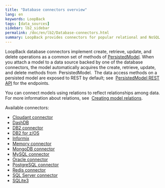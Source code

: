 ```yaml
---
title: "Database connectors overview"
lang: en
keywords: LoopBack
tags: [data_sources]
sidebar: lb2_sidebar
permalink: /doc/en/lb2/Database-connectors.html
summary: LoopBack provides connectors for popular relational and NoSQL databases.
---
```


LoopBack database connectors implement create, retrieve, update, and delete operations as a common set of methods of
[PersistedModel](https://apidocs.strongloop.com/loopback/#persistedmodel).
When you attach a model to a data source backed by one of the database connectors, the model automatically acquires the create, retrieve, update, and delete methods from  PersistedModel. 
The data access methods on a persisted model are exposed to REST by default; see 
[PersistedModel REST API](/doc/{{page.lang}}/lb2/PersistedModel-REST-API.html) for the endpoints.

You can connect models using relations to reflect relationships among data. For more information about relations, see 
[Creating model relations](/doc/{{page.lang}}/lb2/Creating-model-relations.html).

Available connectors:

* [Cloudant connector](/doc/{{page.lang}}/lb2/Cloudant-connector.html)
* [DashDB](/doc/{{page.lang}}/lb2/DashDB.html)
* [DB2 connector](/doc/{{page.lang}}/lb2/DB2-connector.html)
* [DB2 for z/OS](/doc/{{page.lang}}/lb2/DB2-for-z-OS.html)
* [Informix](/doc/{{page.lang}}/lb2/Informix.html)
* [Memory connector](/doc/{{page.lang}}/lb2/Memory-connector.html)
* [MongoDB connector](/doc/{{page.lang}}/lb2/MongoDB-connector.html)
* [MySQL connector](/doc/{{page.lang}}/lb2/MySQL-connector.html)
* [Oracle connector](/doc/{{page.lang}}/lb2/Oracle-connector.html)
* [PostgreSQL connector](/doc/{{page.lang}}/lb2/PostgreSQL-connector.html)
* [Redis connector](/doc/{{page.lang}}/lb2/Redis-connector.html)
* [SQL Server connector](/doc/{{page.lang}}/lb2/SQL-Server-connector.html)
* [SQLite3](/doc/{{page.lang}}/lb2/SQLite3.html)
